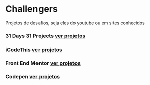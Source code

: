 
# Challengers

Projetos de desafios, seja eles do youtube ou em sites conhecidos

### 31 Days 31 Projects <a href="/31Days31Projects"> ver projetos</a>

### iCodeThis <a href="/iCodeThis"> ver projetos</a>

### Front End Mentor <a href="/front-end-mentor"> ver projetos</a>

### Codepen <a href="https://codepen.io/jardelbrasiliano"> ver projetos</a>
